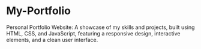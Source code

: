 # My-Portfolio
Personal Portfolio Website: A showcase of my skills and projects, built using HTML, CSS, and JavaScript, featuring a responsive design, interactive elements, and a clean user interface.
